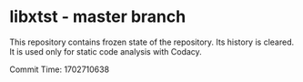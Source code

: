 # libxtst - master branch

This repository contains frozen state of the repository.
Its history is cleared. It is used only for static code
analysis with Codacy.

Commit Time: 1702710638